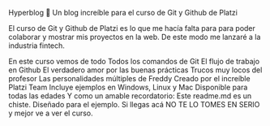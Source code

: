 Hyperblog 💚
Un blog increíble para el curso de Git y Github de Platzi

El curso de Git y Github de Platzi es lo que me hacía falta para para poder colaborar y mostrar mis proyectos en la web. De este modo me lanzar&eacute; a la industria fintech.

En este curso vemos de todo
Todos los comandos de Git
El flujo de trabajo en Github
El verdadero amor por las buenas prácticas
Trucos muy locos del profesor
Las personalidades múltiples de Freddy
Creado por el increíble Platzi Team
Incluye ejemplos en Windows, Linux y Mac
Disponible para todas las edades
Y como un amable recordatorio: Este readme.md es un chiste. Diseñado para el ejemplo. Si llegas acá NO TE LO TOMES EN SERIO y mejor ve a ver el curso.
